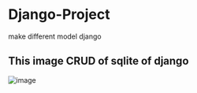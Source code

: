 # Django-Project
make different model django

## This image CRUD of sqlite of django 
![image](https://user-images.githubusercontent.com/64311063/124381062-236b0a00-dcde-11eb-9386-f900a8baa8f7.png)
